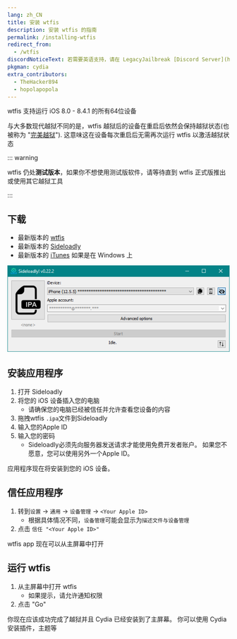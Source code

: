 ```yaml
---
lang: zh_CN
title: 安装 wtfis
description: 安装 wtfis 的指南
permalink: /installing-wtfis
redirect_from:
  - /wtfis
discordNoticeText: 若需要英语支持，请在 LegacyJailbreak [Discord Server](http://discord.legacyjailbreak.com) 上寻求帮助。
pkgman: cydia
extra_contributors:
  - TheHacker894
  - hopolapopola
---
```


wtfis 支持运行 iOS 8.0 - 8.4.1 的所有64位设备

与大多数现代越狱不同的是，wtfis 越狱后的设备在重启后依然会保持越狱状态(也被称为 "[完美越狱](/types-of-jailbreak/#untethered-jailbreaks)"). 这意味这在设备每次重启后无需再次运行 wtfis 以激活越狱状态

::: warning

wtfis 仍处**测试版本**，如果你不想使用测试版软件，请等待直到 wtfis 正式版推出或使用其它越狱工具

:::

## 下载

- 最新版本的 [wtfis](https://github.com/TheRealClarity/wtfis/releases/latest)
- 最新版本的 [Sideloadly](https://sideloadly.io/)
- 最新版本的 [iTunes](https://www.apple.com/itunes/download/win32) 如果是在 Windows 上

![Sideloadly 截图(Windows)](/assets/images/sideloadly_win.png)

## 安装应用程序

1. 打开 Sideloadly
2. 将您的 iOS 设备插入您的电脑
   - 请确保您的电脑已经被信任并允许查看您设备的内容
3. 拖拽wtfis `.ipa`文件到Sideloadly
4. 输入您的Apple ID
5. 输入您的密码
   - Sideloadly必须先向服务器发送请求才能使用免费开发者账户。 如果您不愿意，您可以使用另外一个Apple ID。

应用程序现在将安装到您的 iOS 设备。

## 信任应用程序

1. 转到`设置` -> `通用` -> `设备管理` -> `<Your Apple ID>`
   - 根据具体情况不同，`设备管理`可能会显示为`描述文件与设备管理`
2. 点击 `信任 "<Your Apple ID>"`

wtfis app 现在可以从主屏幕中打开

## 运行 wtfis

1. 从主屏幕中打开 wtfis
   - 如果提示，请允许通知权限
2. 点击 "Go"

你现在应该成功完成了越狱并且 Cydia 已经安装到了主屏幕。 你可以使用 Cydia 安装<router-link to="/faq/#what-are-tweaks">插件</router-link>，主题等
